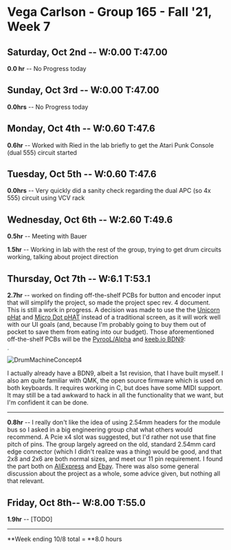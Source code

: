 # Vega Carlson - Group 165 - Fall '21, Week 7

## Saturday, Oct 2nd -- W:0.00 T:47.00

**0.0 hr** -- No Progress today

## Sunday, Oct 3rd -- W:0.00 T:47.00

**0.0hrs** -- No Progress today

## Monday, Oct 4th -- W:0.60 T:47.6

**0.6hr** -- Worked with Ried in the lab briefly to get the Atari Punk Console (dual 555) circuit started

## Tuesday, Oct 5th -- W:0.60 T:47.6

**0.0hrs** -- Very quickly did a sanity check regarding the dual APC (so 4x 555) circuit using VCV rack

## Wednesday, Oct 6th -- W:2.60 T:49.6

**0.5hr** -- Meeting with Bauer

**1.5hr** -- Working in lab with the rest of the group, trying to get drum circuits working, talking about project direction

## Thursday, Oct 7th -- W:6.1 T:53.1

**2.7hr** -- worked on finding off-the-shelf PCBs for button and encoder input that will simplify the project, so made the project spec rev. 4 document. This is still a work in progress. A decision was made to use the the [Unicorn pHat](https://shop.pimoroni.com/products/unicorn-hat-mini) and [Micro Dot pHAT](https://shop.pimoroni.com/products/microdot-phat?variant=25454635591) instead of a traditional screen, as it will work well with our UI goals (and, because I'm probably going to buy them out of pocket to save them from eating into our budget).  Those aforementioned off-the-shelf PCBs will be the [PyrooL/Alpha](https://github.com/PyrooL/Alpha) and [keeb.io BDN9](https://keeb.io/collections/bdn9-collection/products/bdn9-rev-2-3x3-9-key-macropad-rotary-encoder-and-rgb):

<img src="https://camo.githubusercontent.com/4abe6b0ffd284eb6b6bfaa53a3f885e6f54750074ca1a41a66490a2324138a96/68747470733a2f2f692e696d6775722e636f6d2f4c6e4e4f4b62582e6a7067" style="zoom:5%;" /><img src="https://cdn.shopify.com/s/files/1/1851/5125/products/image_5bcc8288-dd9d-4520-92d8-669a33f75b2e_1100x.jpg?v=1602108110" style="zoom:20%;" />

![DrumMachineConcept4](../Images/DrumMachineConcept4.png)



I actually already have a BDN9, albeit a 1st revision, that I have built myself. I also am quite familiar with QMK, the open source firmware which is used on both keyboards. It requires working in C, but does have some MIDI support. It may still be a tad awkward to hack in all the functionality that we want, but I'm confident it can be done.

---

**0.8hr** -- I really don't like the idea of using 2.54mm headers for the module bus so I asked in a big engineering group chat what others would recommend. A Pcie x4 slot was suggested, but I'd rather not use that fine pitch of pins. The group largely agreed on the old, standard 2.54mm card edge connector (which I didn't realize was a thing) would be good, and that 2x8 and 2x6 are both normal sizes, and meet our 11 pin requirement. I found the part both on [AliExpress](https://www.aliexpress.com/item/4000490392119.html) and [Ebay](https://www.ebay.com/itm/333). There was also some general discussion about the project as a whole, some advice given, but nothing all that relevant.

## Friday, Oct 8th-- W:8.00 T:55.0

**1.9hr** -- [TODO]

---

**Week ending 10/8 total = **8.0 hours

